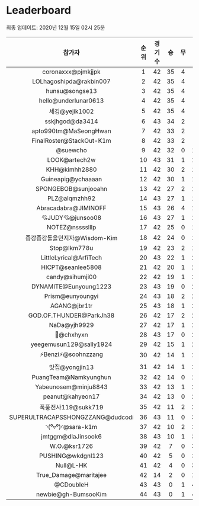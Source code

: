 # Leaderboard
최종 업데이트: 2020년 12월 15일 02시 25분




| 참가자 | 순위 | 경기수 | 승 | 무 | 패 | 승점 |
|:---:|:---:|:---:|:---:|:---:|:---:|:---:|
| coronaxxx@pjmkjjpk | 1 | 42 | 35 | 4 | 3 | 109 |
| LOLhagoshipda@rakbin007 | 2 | 42 | 35 | 4 | 3 | 109 |
| hunsu@songse13 | 3 | 42 | 35 | 4 | 3 | 109 |
| hello@underlunar0613 | 4 | 42 | 35 | 4 | 3 | 109 |
| 세깅@yejik1002 | 5 | 42 | 35 | 4 | 3 | 109 |
| sskjhgod@da3414 | 6 | 43 | 34 | 2 | 7 | 104 |
| apto990tm@MaSeongHwan | 7 | 42 | 33 | 2 | 7 | 101 |
| FinalRoster@StackOut-K1m | 8 | 42 | 33 | 2 | 7 | 101 |
| @suewcho | 9 | 42 | 32 | 0 | 10 | 96 |
| LOOK@artech2w | 10 | 43 | 31 | 1 | 11 | 94 |
| KHH@kimhh2880 | 11 | 42 | 30 | 2 | 10 | 92 |
| Guineapig@ychaaaan | 12 | 42 | 30 | 1 | 11 | 91 |
| SPONGEBOB@sunjooahn | 13 | 42 | 27 | 2 | 13 | 83 |
| PLZ@alqmzhh92 | 14 | 43 | 27 | 1 | 15 | 82 |
| Abracadabra@JIMINOFF | 15 | 43 | 26 | 4 | 13 | 82 |
| 💘JUDY💘@junsoo08 | 16 | 43 | 27 | 1 | 15 | 82 |
| NOTEZ@nsssslllp | 17 | 42 | 25 | 0 | 17 | 75 |
| 종강종강돌을던지자@Wisdom-Kim | 18 | 42 | 24 | 0 | 18 | 72 |
| Stop@lkm778u | 19 | 42 | 23 | 2 | 17 | 71 |
| LittleLyrical@ArfiTech | 20 | 43 | 22 | 1 | 20 | 67 |
| HICPT@seanlee5808 | 21 | 42 | 20 | 1 | 21 | 61 |
| candy@sihumji00 | 22 | 42 | 19 | 1 | 22 | 58 |
| DYNAMITE@Eunyoung1223 | 23 | 43 | 19 | 0 | 24 | 57 |
| Prism@eunyoungyi | 24 | 43 | 18 | 2 | 23 | 56 |
| AGANG@jbr1tr | 25 | 43 | 18 | 1 | 24 | 55 |
| GOD.OF.THUNDER@ParkJh38 | 26 | 42 | 17 | 2 | 23 | 53 |
| NaDa@yjh9929 | 27 | 42 | 17 | 1 | 24 | 52 |
| 👑@chxhyxn | 28 | 43 | 17 | 0 | 26 | 51 |
| yeegemusun129@sally1924 | 29 | 42 | 15 | 1 | 26 | 46 |
| ⚡Benzi⚡@soohnzzang | 30 | 42 | 14 | 1 | 27 | 43 |
| 맛집@yongjin13 | 31 | 42 | 14 | 1 | 27 | 43 |
| PuangTeam@Namkyunghun | 32 | 42 | 14 | 0 | 28 | 42 |
| Yabeunosem@minju8843 | 33 | 42 | 13 | 1 | 28 | 40 |
| peanut@kahyeon17 | 34 | 42 | 13 | 0 | 29 | 39 |
| 폭풍전사119@sukk719 | 35 | 42 | 11 | 2 | 29 | 35 |
| SUPERULTRACAPSSHONGZZANG@dudcodi | 36 | 43 | 11 | 0 | 32 | 33 |
| ◝(⁰▿⁰)◜@sara-k1m | 37 | 42 | 10 | 2 | 30 | 32 |
| jmtggm@dlaJinsook6 | 38 | 43 | 10 | 1 | 32 | 31 |
| W.O.@ksr1726 | 39 | 42 | 7 | 0 | 35 | 21 |
| PUSHING@wkdgnl123 | 40 | 42 | 5 | 0 | 37 | 15 |
| Null@L-HK | 41 | 42 | 4 | 0 | 38 | 12 |
| True_Damage@maritajee | 42 | 14 | 2 | 0 | 12 | 6 |
| @CDoubleH | 43 | 43 | 0 | 1 | 42 | 1 |
| newbie@gh-BumsooKim | 44 | 43 | 0 | 1 | 42 | 1 |
